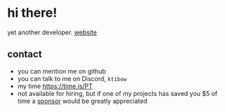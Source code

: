 # hi there!
yet another developer. [website](https://ktibow.github.io)
## contact
- you can mention me on github
- you can talk to me on Discord, `ktibow`
- my time https://time.is/PT
- not available for hiring, but if one of my projects has saved you $5 of time a [sponsor](https://github.com/sponsors/KTibow) would be greatly appreciated
